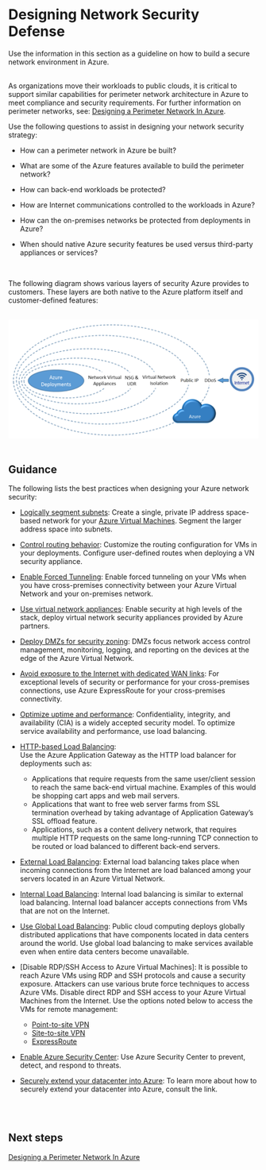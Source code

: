 # Designing Network Security Defense
Use the information in this section as a guideline on how to build a secure network environment in Azure. 
<br />
<br />

As organizations move their workloads to public clouds, it is critical to support similar capabilities for perimeter network architecture in Azure to meet compliance and security requirements. For further information on perimeter networks, see: [Designing a Perimeter Network In Azure](4.4-Designing-a-Perimeter-Network-in-Azure.md).

Use the following questions to assist in designing your network security strategy:
- How can a perimeter network in Azure be built?
	
- What are some of the Azure features available to build the perimeter network?
- How can back-end workloads be protected?
- How are Internet communications controlled to the workloads in Azure?
- How can the on-premises networks be protected from deployments in Azure?
- When should native Azure security features be used versus third-party appliances or services?
<br />

The following diagram shows various layers of security Azure provides to customers. These layers are both native to the Azure platform itself and customer-defined features:
<br />
<br />

![NetworkDefense](https://github.com/alvarovitta/Azure-Networking/blob/master/images/NetworkDefense.png)
<br />
<br />

## Guidance
The following lists the best practices when designing your Azure network security:
- [Logically segment subnets](https://docs.microsoft.com/en-us/azure/security/azure-security-network-security-best-practices#logically-segment-subnets):  Create a single, private IP address space-based network for your [Azure Virtual Machines](https://azure.microsoft.com/en-us/services/virtual-machines/). Segment the larger address space into subnets. 
	
- [Control routing behavior](https://docs.microsoft.com/en-us/azure/security/azure-security-network-security-best-practices#control-routing-behavior):  Customize the routing configuration for VMs in your deployments. Configure user-defined routes when deploying a VN security appliance.
- [Enable Forced Tunneling](https://docs.microsoft.com/en-us/azure/security/azure-security-network-security-best-practices#enable-forced-tunneling):  Enable forced tunneling on your VMs when you have cross-premises connectivity between your Azure Virtual Network and your on-premises network. 
- [Use virtual network appliances](https://docs.microsoft.com/en-us/azure/security/azure-security-network-security-best-practices#use-virtual-network-appliances):   Enable security at high levels of the stack, deploy virtual network security appliances provided by Azure partners.
- [Deploy DMZs for security zoning](https://docs.microsoft.com/en-us/azure/security/azure-security-network-security-best-practices#deploy-dmzs-for-security-zoning): DMZs focus network access control management, monitoring, logging, and reporting on the devices at the edge of the Azure Virtual Network. 
- [Avoid exposure to the Internet with dedicated WAN links](https://docs.microsoft.com/en-us/azure/security/azure-security-network-security-best-practices#avoid-exposure-to-the-internet-with-dedicated-wan-links):  For exceptional levels of security or performance for your cross-premises connections, use Azure ExpressRoute for your cross-premises connectivity.  
- [Optimize uptime and performance](https://docs.microsoft.com/en-us/azure/security/azure-security-network-security-best-practices#optimize-uptime-and-performance):  Confidentiality, integrity, and availability (CIA) is a widely accepted security model. To optimize service availability and performance, use load balancing.
- [HTTP-based Load Balancing](https://docs.microsoft.com/en-us/azure/security/azure-security-network-security-best-practices#http-based-load-balancing):   
  Use the Azure Application Gateway as the HTTP load balancer for deployments such as:
  - Applications that require requests from the same user/client session to reach the same back-end virtual machine. Examples of this would be shopping cart apps and web mail servers.      
  - Applications that want to free web server farms from SSL termination overhead by taking advantage of Application Gateway’s SSL offload feature.
  - Applications, such as a content delivery network, that requires multiple HTTP requests on the same long-running TCP connection to be routed or load balanced to different back-end servers.
- [External Load Balancing](https://docs.microsoft.com/en-us/azure/security/azure-security-network-security-best-practices#external-load-balancing):  External load balancing takes place when incoming connections from the Internet are load balanced among your servers located in an Azure Virtual Network.
- [Internal Load Balancing](https://docs.microsoft.com/en-us/azure/security/azure-security-network-security-best-practices#internal-load-balancing):  Internal load balancing is similar to external load balancing. Internal load balancer accepts connections from VMs that are not on the Internet.  
- [Use Global Load Balancing](https://docs.microsoft.com/en-us/azure/security/azure-security-network-security-best-practices#use-global-load-balancing):  Public cloud computing deploys globally distributed applications that have components located in data centers around the world. Use global load balancing to make services available even when entire data centers become unavailable.
- [Disable RDP/SSH Access to Azure Virtual Machines]:  It is possible to reach Azure VMs using RDP and SSH protocols and cause a security exposure. Attackers can use various brute force techniques to access Azure VMs. Disable direct RDP and SSH access to your Azure Virtual Machines from the Internet. Use the options noted below to access the VMs for remote management:
   
    - [Point-to-site VPN](2.2-Using-a-Point-to-Site-VPN-Pattern.md)
    - [Site-to-site VPN](2.1-Using-a-Site-to-Site-VPN-Pattern.md)
    - [ExpressRoute](2.3-Using-the-ExpressRoute-Pattern.md)
	
- [Enable Azure Security Center](https://docs.microsoft.com/en-us/azure/security/azure-security-network-security-best-practices#enable-azure-security-center):  Use Azure Security Center to prevent, detect, and respond to threats. 

- [Securely extend your datacenter into Azure](https://docs.microsoft.com/en-us/azure/security/azure-security-network-security-best-practices#securely-extend-your-datacenter-into-azure): To learn more about how to securely extend your datacenter into Azure, consult the link.
<br />
<br />

## Next steps
[Designing a Perimeter Network In Azure](4.4-Designing-a-Perimeter-Network-in-Azure.md)

